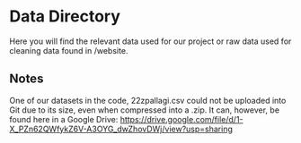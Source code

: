 # Data Directory
Here you will find the relevant data used for our project or raw data used for cleaning data found in /website.
## Notes
One of our datasets in the code, 22zpallagi.csv could not be uploaded into Git due to its size, even when compressed into a .zip. It can, however, be found here in a Google Drive: https://drive.google.com/file/d/1-X_PZn62QWfykZ6V-A3OYG_dwZhovDWj/view?usp=sharing
